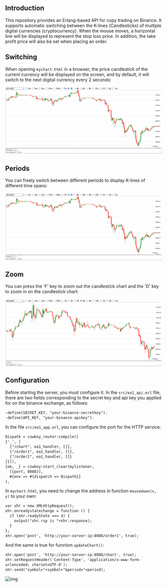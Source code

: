 ## Introduction
This repository provides an Erlang-based API for copy trading on Binance. It supports automatic switching between the K-lines (Candlesticks) of multiple digital currencies (cryptocurrency). When the mouse moves, a horizontal line will be displayed to represent the stop loss price. In addition, the take profit price will also be set when placing an order.

## Switching
When opening `mychart.html` in a browser, the price candlestick of the current currency will be displayed on the screen, and by default, it will switch to the next digital currency every 2 seconds:  

![img](https://github.com/binary2term/res/blob/main/1/1.gif)

## Periods
You can freely switch between different periods to display K-lines of different time spans:  

![img](https://github.com/binary2term/res/blob/main/1/2.gif)

## Zoom
You can press the 'F' key to zoom out the candlestick chart and the 'D' key to zoom in on the candlestick chart:  

![img](https://github.com/binary2term/res/blob/main/1/3.gif)

## Configuration
Before starting the server, you must configure it. In the `src/ea1_api.erl` file, there are two fields corresponding to the secret key and api key you applied for on the binance exchange, as follows:
```
-define(SECRET_KEY, "your-binance-secretkey").
-define(API_KEY, "your-binance-apikey").
```
In the file `src/ea1_app.erl`, you can configure the port for the HTTP service:
```
Dispath = cowboy_router:compile([
{'_', [
  {"/chart", ea1_handler, []},
  {"/order1", ea1_handler, []},
  {"/order2", ea1_handler, []}
]}]),
{ok, _} = cowboy:start_clear(mylistener,
  [{port, 8088}],
  #{env => #{dispatch => Dispath}}
),
```
In `mychart.html`, you need to change the address in function `mousedown(x, y)` to your own:
```
var xhr = new XMLHttpRequest();
xhr.onreadystatechange = function () {
  if (xhr.readyState === 4) {
    output("xhr.rsp is "+xhr.response);
  }
};
xhr.open('post', 'http://your-server-ip:8088/order1', true);
```
And the same is true for function `updateChart()`:
```
xhr.open('post', 'http://your-server-ip:8088/chart', true);
xhr.setRequestHeader('Content-Type', 'application/x-www-form-urlencoded; charset=UTF-8');
xhr.send("symbol="+symbol+"&period="+period);
```
![img](https://github.com/binary2term/res/blob/main/1/4.gif)
